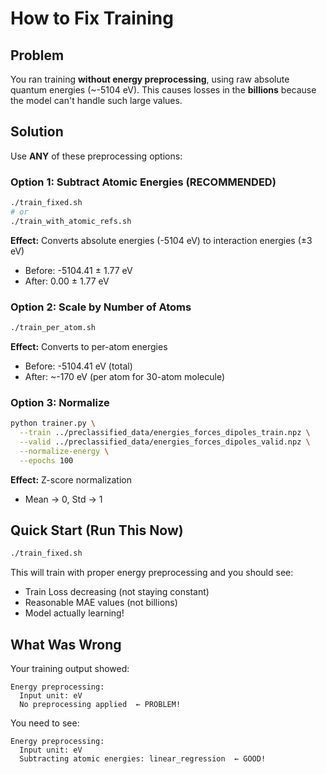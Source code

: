 # How to Fix Training

## Problem
You ran training **without energy preprocessing**, using raw absolute quantum energies (~-5104 eV).
This causes losses in the **billions** because the model can't handle such large values.

## Solution
Use **ANY** of these preprocessing options:

### Option 1: Subtract Atomic Energies (RECOMMENDED)
```bash
./train_fixed.sh
# or
./train_with_atomic_refs.sh
```

**Effect:** Converts absolute energies (-5104 eV) to interaction energies (±3 eV)
- Before: -5104.41 ± 1.77 eV
- After: 0.00 ± 1.77 eV

### Option 2: Scale by Number of Atoms
```bash
./train_per_atom.sh
```

**Effect:** Converts to per-atom energies
- Before: -5104.41 eV (total)
- After: ~-170 eV (per atom for 30-atom molecule)

### Option 3: Normalize
```bash
python trainer.py \
  --train ../preclassified_data/energies_forces_dipoles_train.npz \
  --valid ../preclassified_data/energies_forces_dipoles_valid.npz \
  --normalize-energy \
  --epochs 100
```

**Effect:** Z-score normalization
- Mean → 0, Std → 1

## Quick Start (Run This Now)
```bash
./train_fixed.sh
```

This will train with proper energy preprocessing and you should see:
- Train Loss decreasing (not staying constant)
- Reasonable MAE values (not billions)
- Model actually learning!

## What Was Wrong
Your training output showed:
```
Energy preprocessing:
  Input unit: eV
  No preprocessing applied  ← PROBLEM!
```

You need to see:
```
Energy preprocessing:
  Input unit: eV
  Subtracting atomic energies: linear_regression  ← GOOD!
```

